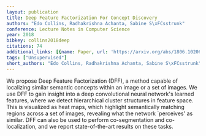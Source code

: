 ```yaml
---
layout: publication
title: Deep Feature Factorization For Concept Discovery
authors: "Edo Collins, Radhakrishna Achanta, Sabine S\xFCsstrunk"
conference: Lecture Notes in Computer Science
year: 2018
bibkey: collins2018deep
citations: 74
additional_links: [{name: Paper, url: 'https://arxiv.org/abs/1806.10206'}]
tags: ["Unsupervised"]
short_authors: "Edo Collins, Radhakrishna Achanta, Sabine S\xFCsstrunk"
---
```

We propose Deep Feature Factorization (DFF), a method capable of localizing
similar semantic concepts within an image or a set of images. We use DFF to
gain insight into a deep convolutional neural network's learned features, where
we detect hierarchical cluster structures in feature space. This is visualized
as heat maps, which highlight semantically matching regions across a set of
images, revealing what the network `perceives' as similar. DFF can also be used
to perform co-segmentation and co-localization, and we report state-of-the-art
results on these tasks.